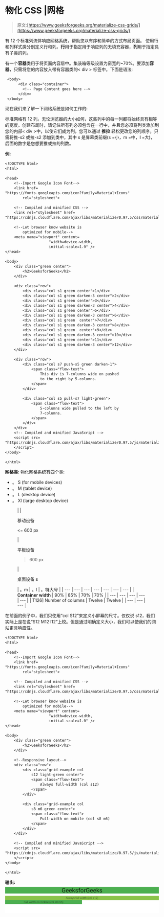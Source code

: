 # 物化 CSS |网格

> 原文:[https://www.geeksforgeeks.org/materialize-css-grids/](https://www.geeksforgeeks.org/materialize-css-grids/)

有 12 个标准列流体响应网格系统，帮助您以有序和简单的方式布局页面。 使用行和列样式类分别定义行和列。**行**用于指定用于响应列的无填充容器，**列**用于指定具有子类的列。

有一个**容器**类用于将页面内容居中。集装箱等级设置为窗宽的~70%。要添加**容器**，只需将您的内容放入带有容器类的< div > 标签中。下面是语法:

```
 <body>
      <div class="container">
        <!-- Page Content goes here -->
      </div>
 </body>

```

现在我们来了解一下网格系统是如何工作的:

标准网格有 12 列。无论浏览器的大小如何，这些列中的每一列都将始终具有相等的宽度。创建布局时，请记住所有列必须包含在一行中，并且您必须将列类添加到您的内部< div >中，以使它们成为列。您可以通过 **推拉** 轻松更改您的列顺序。只需将推-s2 或拉-s2 添加到类中，其中 s 是屏幕类前缀(s =小，m =中，l =大)，后面的数字是您想要推或拉的列数。

**例:**

```
<!DOCTYPE html>
<html>

<head>
    <!--Import Google Icon Font-->
    <link href=
"https://fonts.googleapis.com/icon?family=Material+Icons"
        rel="stylesheet">

    <!-- Compiled and minified CSS -->
    <link rel="stylesheet" href=
"https://cdnjs.cloudflare.com/ajax/libs/materialize/0.97.5/css/materialize.min.css">

    <!--Let browser know website is 
        optimized for mobile-->
    <meta name="viewport" content=
                    "width=device-width, 
                    initial-scale=1.0" />
</head>

<body>
    <div class="green center">
        <h2>GeeksforGeeks</h2>
    </div>

    <div class="row">
        <div class="col s1 green center">1</div>
        <div class="col s1 green darken-3 center">2</div>
        <div class="col s1 green center">3</div>
        <div class="col s1 green darken-3 center">4</div>
        <div class="col s1 green center">5</div>
        <div class="col s1 green darken-3 center">6</div>
        <div class="col s1 green  center">7</div>
        <div class="col s1 green darken-3 center">8</div>
        <div class="col s1 green  center">9</div>
        <div class="col s1 green darken-3 center">10</div>
        <div class="col s1 green center">11</div>
        <div class="col s1 green darken-3 center">12</div>
    </div>

    <div class="row">
        <div class="col s7 push-s5 green darken-1">
            <span class="flow-text">
                This div is 7-columns wide on pushed
                to the right by 5-columns.
            </span>
        </div>

        <div class="col s5 pull-s7 light-green">
            <span class="flow-text">
                5-columns wide pulled to the left by
                7-columns.
            </span>
        </div>
    </div>
    <!-- Compiled and minified JavaScript -->
    <script src=
"https://cdnjs.cloudflare.com/ajax/libs/materialize/0.97.5/js/materialize.min.js">
    </script>
</body>

</html>
```

**网格类:** 物化网格系统有四个类:

*   。 S (for mobile devices)
*   。 M (tablet device)
*   。 L (desktop device)
*   。 Xl (large desktop device)

<figure class="table">

|  | 

移动设备

<= 600 px

 | 

平板设备

>600 px

 | 

桌面设备 s

 | 。m | 。l | 。特大号 |
| --- | --- | --- | --- | --- | --- | --- |
| **Container width** | 90% | 85% | 70% | 70% |
| --- | --- | --- | --- | --- |
| T126] Number of columns | Twelve | Twelve |
| --- | --- | --- |

</figure>

在前面的例子中，我们只使用“col S12”来定义小屏幕的尺寸。仅仅说 s12，我们实际上是在说“S12 M12 l12”上校。但是通过明确定义大小，我们可以使我们的网站更具响应性。

```
<!DOCTYPE html>
<html>

<head>
    <!--Import Google Icon Font-->
    <link href=
"https://fonts.googleapis.com/icon?family=Material+Icons"
        rel="stylesheet">

    <!-- Compiled and minified CSS -->
    <link rel="stylesheet" href=
"https://cdnjs.cloudflare.com/ajax/libs/materialize/0.97.5/css/materialize.min.css">

    <!--Let browser know website is 
        optimized for mobile-->
    <meta name="viewport" content=
                    "width=device-width, 
                    initial-scale=1.0" />
</head>

<body>
    <div class="green center">
        <h2>GeeksforGeeks</h2>
    </div>

    <!--Responsive layout-->
    <div class="row">
        <div class="grid-example col 
            s12 light-green center">
            <span class="flow-text">
                Always full-width (col s12)
            </span>
        </div>

        <div class="grid-example col 
            s8 m6 green center">
            <span class="flow-text">
                Full-width on mobile (col s8 m6)
            </span>
        </div>
    </div>

    <!-- Compiled and minified JavaScript -->
    <script src=
"https://cdnjs.cloudflare.com/ajax/libs/materialize/0.97.5/js/materialize.min.js">
    </script>
</body>

</html>
```

**输出:**
![](img/588793713e14a3c6584d4b890125ad4d.png)